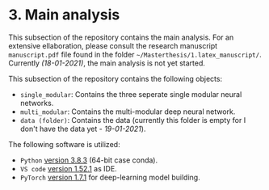 # 3. Main analysis
This subsection of the repository contains the main analysis. For an extensive ellaboration, please consult the research manuscript `manuscript.pdf` file found in the folder `~/Masterthesis/1.latex_manuscript/`. Currently *(18-01-2021)*, the main analysis is not yet started.

This subsection of the repository contains the following objects: 
* `single_modular`: Contains the three seperate single modular neural networks.
* `multi_modular`: Contains the multi-modular deep neural network.
* `data (folder)`: Contains the data (currently this folder is empty for I don't have the data yet - *19-01-2021*).

The following software is utilized:  
* `Python` [version 3.8.3](https://www.python.org/) (64-bit case conda).
* `VS code`  [version 1.52.1](https://code.visualstudio.com/Download) as IDE.
* `PyTorch` [version 1.7.1](https://pytorch.org/) for deep-learning model building.
